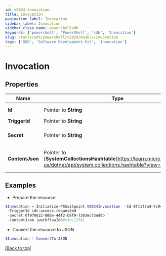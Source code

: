 ```yaml
---
id: v2024-invocation
title: Invocation
pagination_label: Invocation
sidebar_label: Invocation
sidebar_class_name: powershellsdk
keywords: ['powershell', 'PowerShell', 'sdk', 'Invocation'] 
slug: /tools/sdk/powershell/v2024/models/invocation
tags: ['SDK', 'Software Development Kit', 'Invocation']
---
```



# Invocation

## Properties

Name | Type | Description | Notes
------------ | ------------- | ------------- | -------------
**Id** |  Pointer to **String** | Invocation ID | [optional] 
**TriggerId** |  Pointer to **String** | Trigger ID | [optional] 
**Secret** |  Pointer to **String** | Unique invocation secret. | [optional] 
**ContentJson** |  Pointer to [**SystemCollectionsHashtable**]https://learn.microsoft.com/en-us/dotnet/api/system.collections.hashtable?view=net-9.0 | JSON map of invocation metadata. | [optional] 

## Examples

- Prepare the resource
```powershell
$Invocation = Initialize-PSSailpoint.V2024Invocation  -Id 0f11f2a4-7c94-4bf3-a2bd-742580fe3bde `
 -TriggerId idn:access-requested `
 -Secret 0f979022-08be-44f2-b6f9-7393ec73ed9b `
 -ContentJson {workflowId&#x3D;1234}
```

- Convert the resource to JSON
```powershell
$Invocation | ConvertTo-JSON
```


[[Back to top]](#) 

